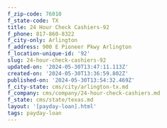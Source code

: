 ```yaml
---
f_zip-code: 76010
f_state-code: TX
title: 24 Hour Check Cashiers-92
f_phone: 817-860-8322
f_city-only: Arlington
f_address: 900 E Pioneer Pkwy Arlington
f_location-unique-id: '92'
slug: 24-hour-check-cashiers-92
updated-on: '2024-05-30T13:47:11.113Z'
created-on: '2024-05-30T13:36:59.802Z'
published-on: '2024-05-30T13:54:32.469Z'
f_city-state: cms/city/arlington-tx.md
f_company: cms/company/24-hour-check-cashiers.md
f_state: cms/state/texas.md
layout: '[payday-loan].html'
tags: payday-loan
---
```



